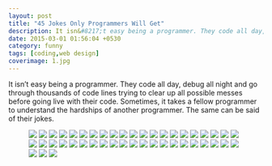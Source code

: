 ```yaml
---
layout: post
title: "45 Jokes Only Programmers Will Get"
description: It isn&#8217;t easy being a programmer. They code all day, debug all night and go through thousands of code lines trying to clear up all possible messes before going live with their code. Sometimes, it takes a fellow programmer to understand the hardships of another programmer.
date: 2015-03-01 01:56:04 +0530
category: funny
tags: [coding,web design]
coverimage: 1.jpg
---
```


It isn’t easy being a programmer. They code all day, debug all night and go through thousands of code lines trying to clear up all possible messes before going live with their code. Sometimes, it takes a fellow programmer to understand the hardships of another programmer. The same can be said of their jokes. 

<figure class="">
	<a href="1.jpg" title=""><img src="1.jpg"></a>
	<a href="2.jpg" title=""><img src="2.jpg"></a>
	<a href="3.jpg" title=""><img src="3.jpg"></a>
	<a href="4.jpg" title=""><img src="4.jpg"></a>
	<a href="5.jpg" title=""><img src="5.jpg"></a>
	<a href="6.jpg" title=""><img src="6.jpg"></a>
	<a href="7.jpg" title=""><img src="7.jpg"></a>
	<a href="8.jpg" title=""><img src="8.jpg"></a>
	<a href="9.jpg" title=""><img src="9.jpg"></a>
	<a href="10.jpg" title=""><img src="10.jpg"></a>
	<a href="11.jpg" title=""><img src="11.jpg"></a>
	<a href="12.jpg" title=""><img src="12.jpg"></a>
	<a href="13.jpg" title=""><img src="13.jpg"></a>
	<a href="14.jpg" title=""><img src="14.jpg"></a>
	<a href="15.jpg" title=""><img src="15.jpg"></a>
	<a href="16.jpg" title=""><img src="16.jpg"></a>
	<a href="17.jpg" title=""><img src="17.jpg"></a>
	<a href="18.jpg" title=""><img src="18.jpg"></a>
	<a href="19.jpg" title=""><img src="19.jpg"></a>
	<a href="20.jpg" title=""><img src="20.jpg"></a>
	<a href="21.jpg" title=""><img src="21.jpg"></a>
	<a href="22.jpg" title=""><img src="22.jpg"></a>
	<a href="23.jpg" title=""><img src="23.jpg"></a>
	<a href="24.jpg" title=""><img src="24.jpg"></a>
	<a href="25.jpg" title=""><img src="25.jpg"></a>
	<a href="26.jpg" title=""><img src="26.jpg"></a>
	<a href="27.jpg" title=""><img src="27.jpg"></a>
	<a href="28.jpg" title=""><img src="28.jpg"></a>
	<a href="29.jpg" title=""><img src="29.jpg"></a>
	<a href="30.jpg" title=""><img src="30.jpg"></a>
	<a href="31.jpg" title=""><img src="31.jpg"></a>
	<a href="32.jpg" title=""><img src="32.jpg"></a>
	<a href="33.jpg" title=""><img src="33.jpg"></a>
	<a href="34.jpg" title=""><img src="34.jpg"></a>
	<a href="35.jpg" title=""><img src="35.jpg"></a>
	<a href="36.jpg" title=""><img src="36.jpg"></a>
	<a href="37.jpg" title=""><img src="37.jpg"></a>
	<a href="38.jpg" title=""><img src="38.jpg"></a>
	<a href="39.jpg" title=""><img src="39.jpg"></a>
	<a href="40.jpg" title=""><img src="40.jpg"></a>
	<a href="41.jpg" title=""><img src="41.jpg"></a>
	<a href="42.jpg" title=""><img src="42.jpg"></a>
	<a href="43.jpg" title=""><img src="43.jpg"></a>
	<a href="44.jpg" title=""><img src="44.jpg"></a>
	<a href="45.jpg" title=""><img src="45.jpg"></a>
</figure>
